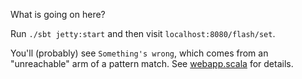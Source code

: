 What is going on here?

Run `./sbt jetty:start` and then visit `localhost:8080/flash/set`.

You'll (probably) see `Something's wrong`, which comes from an "unreachable" arm of a pattern match. See [webapp.scala](/src/main/scala/webapp.scala) for details.
